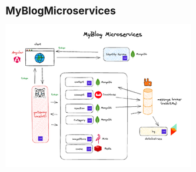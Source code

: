 # MyBlogMicroservices
![GitHub Octocat](https://github.com/abdulhamit-dev/MyBlogMicroservices/blob/main/microservice-v2.png?raw=true)
